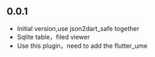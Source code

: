 ## 0.0.1

- Initial version,use json2dart_safe together
- Sqlite table，filed viewer
- Use this plugin，need to add the flutter_ume